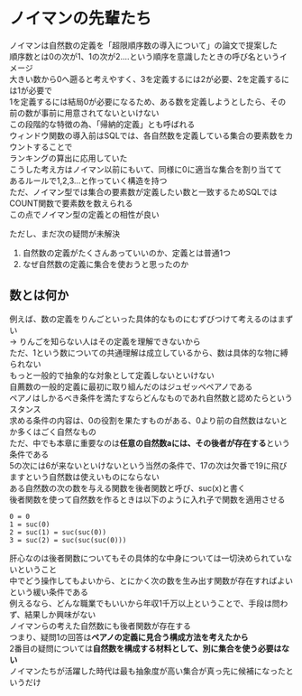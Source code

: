 # ノイマンの先輩たち
ノイマンは自然数の定義を「超限順序数の導入について」の論文で提案した  
順序数とは0の次が1、1の次が2....という順序を意識したときの呼び名というイメージ  
大きい数から0へ遡ると考えやすく、3を定義するには2が必要、2を定義するには1が必要で    
1を定義するには結局0が必要になるため、ある数を定義しようとしたら、その前の数が事前に用意されてないといけない  
この段階的な特徴の為、「帰納的定義」とも呼ばれる  
ウィンドウ関数の導入前はSQLでは、各自然数を定義している集合の要素数をカウントすることで  
ランキングの算出に応用していた  
こうした考え方はノイマン以前にもいて、同様に0に適当な集合を割り当てて  
あるルールで1,2,3...と作っていく構造を持つ  
ただ、ノイマン型では集合の要素数が定義したい数と一致するためSQLではCOUNT関数で要素数を数えられる  
この点でノイマン型の定義との相性が良い

ただし、まだ次の疑問が未解決
1. 自然数の定義がたくさんあっていいのか、定義とは普通1つ
2. なぜ自然数の定義に集合を使おうと思ったのか

## 数とは何か
例えば、数の定義をりんごといった具体的なものにむずびつけて考えるのはまずい  
-> りんごを知らない人はその定義を理解できないから  
ただ、1という数についての共通理解は成立しているから、数は具体的な物に縛られない  
もっと一般的で抽象的な対象として定義しないといけない  
自薦数の一般的定義に最初に取り組んだのはジュゼッペペアノである  
ペアノはしかるべき条件を満たすならどんなものであれ自然数と認めたらというスタンス  
求める条件の内容は、0の役割を果たすものがある、0より前の自然数はないとか多くはごく自然なもの  
ただ、中でも本章に重要なのは**任意の自然数aには、その後者が存在する**という条件である  
5の次には6が来ないといけないという当然の条件で、17の次は欠番で19に飛びますという自然数は使えいものにならない  
ある自然数の次の数を与える関数を後者関数と呼び、suc(x)と書く  
後者関数を使って自然数を作るときは以下のように入れ子で関数を適用させる
```
0 = 0
1 = suc(0)
2 = suc(1) = suc(suc(0))
3 = suc(2) = suc(suc(suc(0)))
```
肝心なのは後者関数についてもその具体的な中身については一切決められていないということ  
中でどう操作してもよいから、とにかく次の数を生み出す関数が存在すればよいという緩い条件である  
例えるなら、どんな職業でもいいから年収1千万以上ということで、手段は問わず、結果しか興味がない  
ノイマンらの考えた自然数にも後者関数が存在する  
つまり、疑問1の回答は**ペアノの定義に見合う構成方法を考えたから**  
2番目の疑問については**自然数を構成する材料として、別に集合を使う必要はない**  
ノイマンたちが活躍した時代は最も抽象度が高い集合が真っ先に候補になったというだけ
